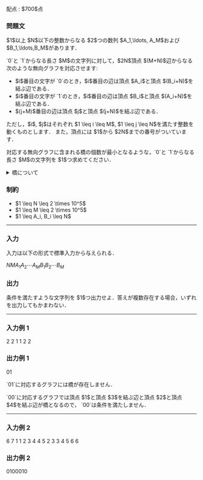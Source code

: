 
<div>

<span>

<span>

<p>
配点 : $700$点
</p>

<div>

<section>

### **問題文**

<p>
$1$以上 $N$以下の整数からなる $2$つの数列 $A_1,\ldots, A_M$および $B_1,\ldots,B_M$があります．
</p>

<p>
`0`と `1`からなる長さ $M$の文字列に対して，$2N$頂点 $(M+N)$辺からなる次のような無向グラフを対応させます: 
</p>

<ul>

<li>
$i$番目の文字が `0`のとき，$i$番目の辺は頂点 $A_i$と頂点 $(B_i+N)$を結ぶ辺である．
</li>

<li>
$i$番目の文字が `1`のとき，$i$番目の辺は頂点 $B_i$と頂点 $(A_i+N)$を結ぶ辺である．
</li>

<li>
$(j+M)$番目の辺は頂点 $j$と頂点 $(j+N)$を結ぶ辺である．
</li>

</ul>

<p>
ただし，$i$, $j$はそれぞれ $1 \leq i \leq M$, $1 \leq j \leq N$を満たす整数を動くものとします．
また，頂点には $1$から $2N$までの番号がついています．
</p>

<p>
対応する無向グラフに含まれる橋の個数が最小となるような，`0`と `1`からなる長さ $M$の文字列を $1$つ求めてください．
</p>

<details>

<summary>
橋について
</summary>
グラフの辺であって，その辺を除くと連結成分の個数が増えるようなものを橋と呼びます．

</details>

</section>

</div>

<div>

<section>

### **制約**

<ul>

<li>
$1 \leq N \leq 2 \times 10^5$
</li>

<li>
$1 \leq M \leq 2 \times 10^5$
</li>

<li>
$1 \leq A_i, B_i \leq N$
</li>

</ul>

</section>

</div>

---

<div>

<div>

<section>

### **入力**

<p>
入力は以下の形式で標準入力から与えられる．
</p>

<div>

$N$$M$$A_1$$A_2$$\cdots$$A_M$$B_1$$B_2$$\cdots$$B_M$
</div>

</section>

</div>

<div>

<section>

### **出力**

<p>
条件を満たすような文字列を $1$つ出力せよ．答えが複数存在する場合，いずれを出力してもかまわない．
</p>

</section>

</div>

</div>

---

<div>

<section>

### **入力例 1**

<div>

2 2
1 1
2 2

</div>

</section>

</div>

<div>

<section>

### **出力例 1**

<div>

01

</div>

<p>
`01`に対応するグラフには橋が存在しません．
</p>

<p>
`00`に対応するグラフでは頂点 $1$と頂点 $3$を結ぶ辺と頂点 $2$と頂点 $4$を結ぶ辺が橋となるので，
`00`は条件を満たしません．
</p>

</section>

</div>

---

<div>

<section>

### **入力例 2**

<div>

6 7
1 1 2 3 4 4 5
2 3 3 4 5 6 6

</div>

</section>

</div>

<div>

<section>

### **出力例 2**

<div>

0100010

</div>

</section>

</div>

</span>

</span>

</div>
